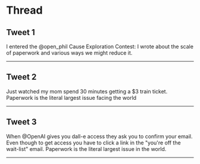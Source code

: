 # Thread

## Tweet 1

I entered the @open_phil Cause Exploration Contest: I wrote about the scale of paperwork and various ways we might reduce it.

---

## Tweet 2

Just watched my mom spend 30 minutes getting a $3 train ticket. Paperwork is the literal largest issue facing the world

---

## Tweet 3

When @OpenAI gives you dall-e access they ask you to confirm your email. Even though to get access you have to click a link in the "you're off the wait-list" email. Paperwork is the literal largest issue in the world.

---

